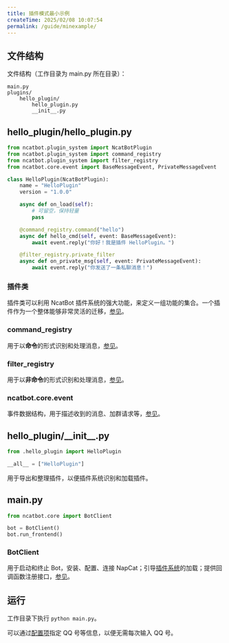 ```yaml
---
title: 插件模式最小示例
createTime: 2025/02/08 10:07:54
permalink: /guide/minexample/
---
```


## 文件结构

文件结构（工作目录为 main.py 所在目录）：
```
main.py
plugins/
    hello_plugin/
        hello_plugin.py
        __init__.py
```

## hello_plugin/hello_plugin.py

```python
from ncatbot.plugin_system import NcatBotPlugin
from ncatbot.plugin_system import command_registry
from ncatbot.plugin_system import filter_registry
from ncatbot.core.event import BaseMessageEvent, PrivateMessageEvent

class HelloPlugin(NcatBotPlugin):
    name = "HelloPlugin"
    version = "1.0.0"

    async def on_load(self):
        # 可留空，保持轻量
        pass

    @command_registry.command("hello")
    async def hello_cmd(self, event: BaseMessageEvent):
        await event.reply("你好！我是插件 HelloPlugin。")

    @filter_registry.private_filter
    async def on_private_msg(self, event: PrivateMessageEvent):
        await event.reply("你发送了一条私聊消息！")
```

### 插件类

插件类可以利用 NcatBot 插件系统的强大功能，来定义一组功能的集合。一个插件作为一个整体能够非常灵活的迁移，[参见]()。

### command_registry

用于以**命令**的形式识别和处理消息，[参见]()。

### filter_registry

用于以**非命令**的形式识别和处理消息，[参见]()。

### ncatbot.core.event

事件数据结构，用于描述收到的消息、加群请求等，[参见]()。

## hello_plugin/\_\_init\_\_.py

```python
from .hello_plugin import HelloPlugin

__all__ = ["HelloPlugin"]
```

用于导出和整理插件，以便插件系统识别和加载插件。

## main.py

```python
from ncatbot.core import BotClient

bot = BotClient()
bot.run_frontend()
```

### BotClient

用于启动和终止 Bot，安装、配置、连接 NapCat；引导[插件系统]()的加载；提供回调函数注册接口，[参见]()。

## 运行

工作目录下执行 `python main.py`。

可以通过[配置项](4.%20配置项.md)指定 QQ 号等信息，以便无需每次输入 QQ 号。



